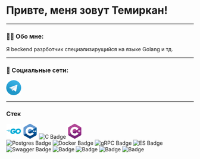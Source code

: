 # Привте, меня зовут Темиркан!

---

### :man_technologist: Обо мне:

Я beckend разрботчик специализирущийся на языке Golang и тд.

---

### 🤝 Социальные сети:
  <div id="badges">
    <a href="https://t.me/Abitoff" target="_blank">
      <img src="https://raw.githubusercontent.com/github/explore/80688e429a7d4ef2fca1e82350fe8e3517d3494d/topics/telegram/telegram.png" width="40" height="40" alt="TG Badge"/>
    </a>
  </div>

---

### Стек
<div>
<img src="https://github.com/devicons/devicon/raw/master/icons/go/go-original-wordmark.svg" width="40" height="40" alt="Go Badge"/>
<img src="https://github.com/a-bit-off/a-bit-off/blob/main/c-.png" width="40" height="40" alt="С++ Badge"/>
<img src="https://upload.wikimedia.org/wikipedia/commons/thumb/1/18/C_Programming_Language.svg/695px-C_Programming_Language.svg.png" width="40" height="40" alt="C Badge"/>
<img src="https://github.com/a-bit-off/a-bit-off/blob/main/c-sharp.png" width="40" height="40" alt="С# Badge"/>
  
</div>
<div>
<img src="https://cdn-icons-png.flaticon.com/512/5968/5968342.png" width="40" height="40" alt="Postgres Badge"/>


<img src="https://cdn.icon-icons.com/icons2/2407/PNG/512/docker_icon_146192.png" width="40" height="40" alt="Docker Badge"/>
<img src="https://images.velog.io/images/s00ny0ung/post/bb8d2355-dfb0-4a8a-9998-7a3863e74771/grpc.png" width="40" height="40" alt="gRPC Badge"/>


<img src="https://ria.gallerycdn.vsassets.io/extensions/ria/elastic/0.13.3/1530754501320/Microsoft.VisualStudio.Services.Icons.Default" width="40" height="40" alt="ES Badge"/>

<img src="https://pnx-assets-prod.s3.amazonaws.com/2020-07/swagger_logo_1.png" width="120" height="40" alt="Swagger Badge"/>
<img src="" width="40" height="40" alt=" Badge"/>
<img src="" width="40" height="40" alt=" Badge"/>
<img src="" width="40" height="40" alt=" Badge"/>
<img src="" width="40" height="40" alt=" Badge"/>



<!--
<img src="" width="40" height="40" alt=" Badge"/>
-->


</div>


